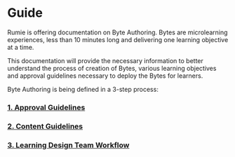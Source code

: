 # Guide

Rumie is offering documentation on Byte Authoring. Bytes are microlearning experiences, less than 10 minutes long and delivering one learning objective at a time.

This documentation will provide the necessary information to better understand the process of creation of Bytes, various learning objectives and approval guidelines necessary to deploy the Bytes for learners.

Byte Authoring is being defined in a 3-step process:

### [1. Approval Guidelines](/approval-guidelines)

### [2. Content Guidelines](/byte-authoring/#content-guidelines)

### [3. Learning Design Team Workflow](/learning-design-team-workflow)